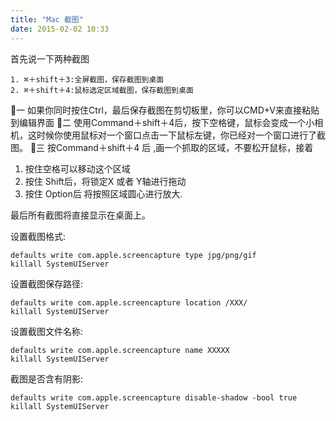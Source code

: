 ```yaml
---
title: "Mac 截图"
date: 2015-02-02 10:33
---
```


首先说一下两种截图
```
1. ⌘＋shift＋3:全屏截图，保存截图到桌面
2. ⌘＋shift＋4:鼠标选定区域截图，保存截图到桌面
```

一
如果你同时按住Ctrl，最后保存截图在剪切板里，你可以CMD+V来直接粘贴到编辑界面
二
使用Command＋shift＋4后，按下空格键，鼠标会变成一个小相机，这时候你使用鼠标对一个窗口点击一下鼠标左键，你已经对一个窗口进行了截图。
三
按Command＋shift＋4 后 ,画一个抓取的区域，不要松开鼠标，接着

1. 按住空格可以移动这个区域
2. 按住 Shift后，将锁定X 或者 Y轴进行拖动
3. 按住 Option后 将按照区域圆心进行放大.

最后所有截图将直接显示在桌面上。

设置截图格式:
```
defaults write com.apple.screencapture type jpg/png/gif
killall SystemUIServer
```

设置截图保存路径:
```
defaults write com.apple.screencapture location /XXX/
killall SystemUIServer
```

设置截图文件名称:
```
defaults write com.apple.screencapture name XXXXX
killall SystemUIServer
```

截图是否含有阴影:
```
defaults write com.apple.screencapture disable-shadow -bool true
killall SystemUIServer
```